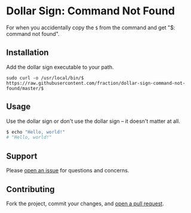 Dollar Sign: Command Not Found
=============================

For when you accidentally copy the `$` from the command and get "$: command not found".


## Installation

Add the dollar sign executable to your path.

```
sudo curl -o /usr/local/bin/$ https://raw.githubusercontent.com/fraction/dollar-sign-command-not-found/master/$
```

## Usage

Use the dollar sign or don't use the dollar sign – it doesn't matter at all.

```sh
$ echo "Hello, world!"
# "Hello, world!"
```

## Support

Please [open an issue](https://github.com/christianbundy/dollar-sign-command-not-found/new) for questions and concerns.

## Contributing

Fork the project, commit your changes, and [open a pull request](https://github.com/christianbundy/dollar-sign-command-not-found/compare/).
